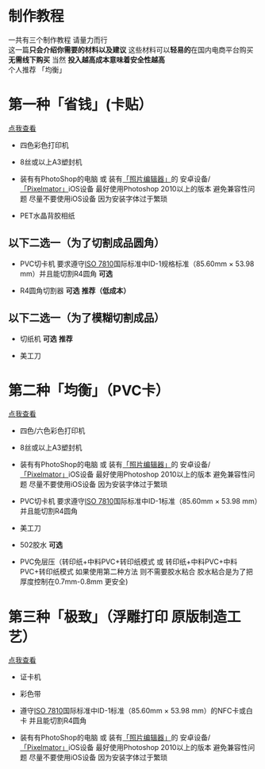 # 制作教程
一共有三个制作教程 请量力而行  
这一篇**只会介绍你需要的材料以及建议** 
这些材料可以**轻易的**在国内电商平台购买 **无需线下购买**
当然 **投入越高成本意味着安全性越高**  
个人推荐 「均衡」


# 第一种「省钱」(卡贴）
[点我查看](/tutorials/tutorial_economic.md)
* 四色彩色打印机  
- 8丝或以上A3塑封机 
* 装有有PhotoShop的电脑 或 装有[「照片编辑器」](https://www.coolapk.com/apk/com.iudesk.android.photo.editor)的 安卓设备/[「Pixelmator」](https://apps.apple.com/us/app/pixelmator/id924695435)iOS设备 最好使用Photoshop 2010以上的版本 避免兼容性问题 尽量不要使用iOS设备 因为安装字体过于繁琐
- PET水晶背胶相纸  

## 以下二选一（为了切割成品圆角）
* PVC切卡机 要求遵守[ISO 7810](https://zh.wikipedia.org/wiki/ISO_7810)国际标准中ID-1规格标准（85.60mm × 53.98 mm）并且能切割R4圆角 **可选**  
- R4圆角切割器 **可选**  **推荐（低成本）**  

## 以下二选一（为了模糊切割成品）
* 切纸机 **可选** **推荐**
- 美工刀  

# 第二种「均衡」（PVC卡）  
[点我查看](/tutorials/tutorial_balanced.md)
* 四色/六色彩色打印机  
- 8丝或以上A3塑封机
* 装有有PhotoShop的电脑 或 装有[「照片编辑器」](https://www.coolapk.com/apk/com.iudesk.android.photo.editor)的 安卓设备/[「Pixelmator」](https://apps.apple.com/us/app/pixelmator/id924695435)iOS设备 最好使用Photoshop 2010以上的版本 避免兼容性问题 尽量不要使用iOS设备 因为安装字体过于繁琐
- PVC切卡机 要求遵守[ISO 7810](https://zh.wikipedia.org/wiki/ISO_7810)国际标准中ID-1标准（85.60mm × 53.98 mm）并且能切割R4圆角
* 美工刀
- 502胶水 **可选** 
* PVC免层压（转印纸+中料PVC+转印纸模式 或 转印纸+中料PVC+中料PVC+转印纸模式 如果使用第二种方法 则不需要胶水粘合 胶水粘合是为了把厚度控制在0.7mm-0.8mm 更安全)  

# 第三种「极致」（浮雕打印 原版制造工艺）  
[点我查看](/tutorials/tutorial_extreme.md)
* 证卡机
- 彩色带
* 遵守[ISO 7810](https://zh.wikipedia.org/wiki/ISO_7810)国际标准中ID-1标准（85.60mm × 53.98 mm）的NFC卡或白卡 并且能切割R4圆角
- 装有有PhotoShop的电脑 或 装有[「照片编辑器」](https://www.coolapk.com/apk/com.iudesk.android.photo.editor)的 安卓设备/[「Pixelmator」](https://apps.apple.com/us/app/pixelmator/id924695435)iOS设备 最好使用Photoshop 2010以上的版本 避免兼容性问题 尽量不要使用iOS设备 因为安装字体过于繁琐
